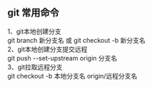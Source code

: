 ## git 常用命令 
1、git本地创建分支  
  git branch  新分支名  或 git checkout -b 新分支名  
2、git本地创建分支提交远程  
  git push --set-upstream origin 分支名  
3、git拉取远程分支  
  git checkout -b 本地分支名 origin/远程分支名
